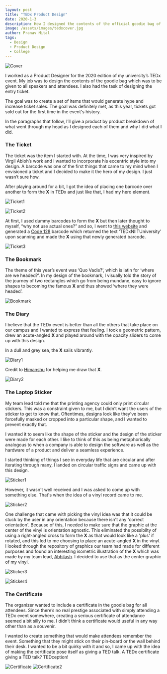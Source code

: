 ```yaml
---
layout: post
title: "TEDx Product Design"
date: 2020-1-3
description: How I designed the contents of the official goodie bag of my university’s TEDx event - A Case Study
image: /assets/images/tedxcover.jpg
author: Pranav Mital
tags: 
  - Design
  - Product Design
  - College
---
```

![Cover](/assets/images/tedxcover.jpg)

I worked as a Product Designer for the 2020 edition of my university’s TEDx event. My job was to design the contents of the goodie bag which was to be given to all speakers and attendees. I also had the task of designing the entry ticket.   

The goal was to create a set of items that would generate hype and increase ticket sales. The goal was definitely met, as this year, tickets got sold out for the first time in the event's history.

In the paragraphs that follow, I’ll give a product by product breakdown of what went through my head as I designed each of them and why I did what I did.  

### The Ticket 
The ticket was the item I started with. At the time, I was very inspired by Virgil Abloh’s work and I wanted to incorporate his eccentric style into my design. A barcode was one of the first things that came to my mind when I envisioned a ticket and I decided to make it the hero of my design. I just wasn’t sure how.

After playing around for a bit, I got the idea of placing one barcode over another to form the **X** in TEDx and just like that, I had my hero element.

![Ticket1](/assets/images/tedx1.jpg)

![Ticket2](/assets/images/tedx2.jpg)

At first, I used dummy barcodes to form the **X** but then later thought to myself, “why not use actual ones?” and so, I went to [this website](https://barcode.tec-it.com/en/Code128) and generated a [Code 128](https://en.wikipedia.org/wiki/Code_128) barcode which returned the text ‘TEDxNIITUniversity’ upon scanning and made the **X** using that newly generated barcode.

![Ticket3](/assets/images/tedx3.jpg)

### The Bookmark
The theme of this year’s event was ‘Quo Vadis?’, which is latin for ‘where are we headed?’. In my design of the bookmark, I visually told the story of the journey of two rectangles which go from being mundane, easy to ignore shapes to becoming the famous **X** and thus showed ‘where they were headed’. 

![Bookmark](/assets/images/tedx4.jpg)

### The Diary
I believe that the TEDx event is better than all the others that take place on our campus and I wanted to express that feeling. I took a geometric pattern, drew an acute-angled **X** and played around with the opacity sliders to come up with this design.

In a dull and grey sea, the **X** sails vibrantly.

![Diary1](/assets/images/tedx5.jpg)

Credit to [Himanshu](https://www.instagram.com/16himanshu/) for helping me draw that **X**.

![Diary2](/assets/images/tedx6.jpg)

### The Laptop Sticker
My team lead told me that the printing agency could only print circular stickers. This was a constraint given to me, but I didn’t want the users of the sticker to get to know that. Oftentimes, designs look like they’ve been forcefully masked or cropped into a particular shape, and I wanted to prevent exactly that. 

I wanted it to seem like the shape of the sticker and the design of the sticker were made for each other. I like to think of this as being metaphorically analogous to when a company is able to design the software as well as the hardware of a product and deliver a seamless experience. 

I started thinking of things I see in everyday life that are circular and after iterating through many, I landed on circular traffic signs and came up with this design.  

![Sticker1](/assets/images/tedx7.jpg)

However, it wasn't well received and I was asked to come up with something else. That's when the idea of a vinyl record came to me.

![Sticker2](/assets/images/tedx8.jpg)

One challenge that came with picking the vinyl idea was that it could be stuck by the user in any orientation because there isn't any 'correct orientation'. Because of this, I needed to make sure that the graphic at the center of the vinyl is orientation agnostic. This eliminated the possibilty of using a right-angled cross to form the **X** as that would look like a 'plus' if rotated, and this led to me choosing to place an acute-angled **X** in the vinyl. I looked through the repository of graphics our team had made for different purposes and found an interesting isometric illustration of the **X** which was made by my team lead, [Abhilash](https://www.behance.net/abhilashbhowmik). I decided to use that as the center graphic of my vinyl.  

![Sticker3](/assets/images/tedx12.png)

![Sticker4](/assets/images/tedx9.jpg)

### The Certificate
The organizer wanted to include a certificate in the goodie bag for all attendees. Since there’s no real prestige associated with simply attending a TEDx event somewhere, creating a serious certificate of attendance seemed a bit silly to me. I didn’t think a certificate would useful in any way other than as a souvenir. 

I wanted to create something that would make attendees remember the event. Something that they might stick on their pin-board or the wall behind their desk. I wanted to be a bit quirky with it and so, I came up with the idea of making the certificate pose itself as giving a TED talk. A TEDx certificate giving a TED talk? TEDception!

![Certificate](/assets/images/tedx10.jpg)
![Certificate2](/assets/images/tedx11.jpg)

